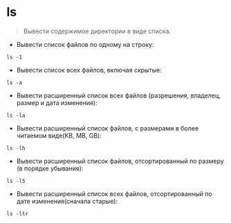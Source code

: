 # ls

> Вывести содержимое директории в виде списка.

- Вывести список файлов по одному на строку:

`ls -1`

- Вывести список всех файлов, включая скрытые:

`ls -a`

- Вывести расширенный список всех файлов (разрешения, владелец, размер и дата изменения):

`ls -la`

- Вывести расширенный список файлов, с размерами в более читаемом виде(KB, MB, GB):

`ls -lh`

- Вывести расширенный список файлов, отсортированный по размеру (в порядке убывания):

`ls -lS`

- Вывести расширенный список всех файлов, отсортированный по дате изменения(сначала старые):

`ls -ltr`
